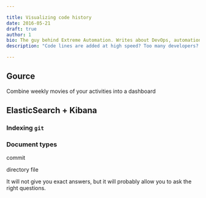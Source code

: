 ```yaml
---

title: Visualizing code history
date: 2016-05-21
draft: true
author: 1
bio: The guy behind Extreme Automation. Writes about DevOps, automation, enterprise processes, open-source, start-up life. Travels the world.
description: "Code lines are added at high speed? Too many developers? How do you see the big picture? What processes are going on with your large code base? This presentation will show how to leverage existing code analysis tools (Gource, D3, Git and others) to make at least some sense out of millions of code lines and their history. During his consulting work, author often meets unfamiliar and at the same time large code bases that need quick analysis and input for decision making. That�s where visualizations come to into play by helping mining important knowledge directly from the code statistics."

---
```



## Gource


Combine weekly movies of your activities into a dashboard



## ElasticSearch + Kibana

### Indexing `git`


### Document types

commit

  

directory 
file
 
 


It will not give you exact answers, but it will probably allow you to ask the right questions.
